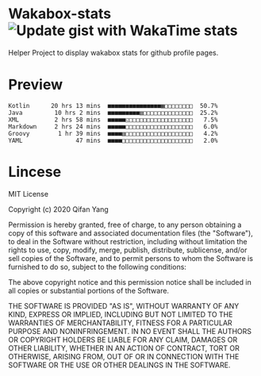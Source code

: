  # Wakabox-stats ![Update gist with WakaTime stats](https://github.com/underwindfall/wakabox-stats/workflows/Update%20gist%20with%20WakaTime%20stats/badge.svg)

  Helper Project to display wakabox stats for github profile pages. 
 # Preview 
  
  ```  
 Kotlin      20 hrs 13 mins  ■■■■■■■■■■■■■■■▦□□□□□□□□  50.7%
Java         10 hrs 2 mins  ■■■■■■■■■▥□□□□□□□□□□□□□□  25.2%
XML          2 hrs 58 mins  ■■■■■◱□□□□□□□□□□□□□□□□□□   7.5%
Markdown     2 hrs 24 mins  ■■■■■□□□□□□□□□□□□□□□□□□□   6.0%
Groovy        1 hr 39 mins  ■■■■▥□□□□□□□□□□□□□□□□□□□   4.2%
YAML               47 mins  ■■■■□□□□□□□□□□□□□□□□□□□□   2.0% 
 ``` 
  
 
 # Lincese 

  MIT License

  Copyright (c) 2020 Qifan Yang
  
  Permission is hereby granted, free of charge, to any person obtaining a copy
  of this software and associated documentation files (the "Software"), to deal
  in the Software without restriction, including without limitation the rights
  to use, copy, modify, merge, publish, distribute, sublicense, and/or sell
  copies of the Software, and to permit persons to whom the Software is
  furnished to do so, subject to the following conditions:
  
  The above copyright notice and this permission notice shall be included in all
  copies or substantial portions of the Software.
  
  THE SOFTWARE IS PROVIDED "AS IS", WITHOUT WARRANTY OF ANY KIND, EXPRESS OR
  IMPLIED, INCLUDING BUT NOT LIMITED TO THE WARRANTIES OF MERCHANTABILITY,
  FITNESS FOR A PARTICULAR PURPOSE AND NONINFRINGEMENT. IN NO EVENT SHALL THE
  AUTHORS OR COPYRIGHT HOLDERS BE LIABLE FOR ANY CLAIM, DAMAGES OR OTHER
  LIABILITY, WHETHER IN AN ACTION OF CONTRACT, TORT OR OTHERWISE, ARISING FROM,
  OUT OF OR IN CONNECTION WITH THE SOFTWARE OR THE USE OR OTHER DEALINGS IN THE
  SOFTWARE.
